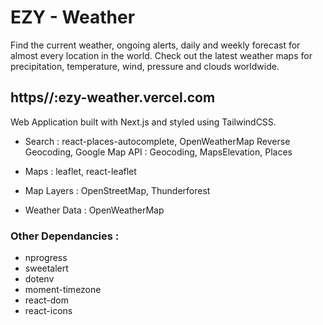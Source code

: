 # EZY - Weather

Find the current weather, ongoing alerts, daily and weekly forecast for almost
every location in the world. Check out the latest weather maps for
precipitation, temperature, wind, pressure and clouds worldwide.

## https//:ezy-weather.vercel.com

Web Application built with Next.js and styled using TailwindCSS.

- Search : react-places-autocomplete, OpenWeatherMap Reverse Geocoding, Google
  Map API : Geocoding, MapsElevation, Places

- Maps : leaflet, react-leaflet
- Map Layers : OpenStreetMap, Thunderforest

- Weather Data : OpenWeatherMap

### Other Dependancies :

- nprogress
- sweetalert
- dotenv
- moment-timezone
- react-dom
- react-icons
